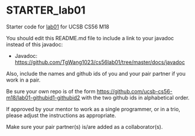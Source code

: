 # STARTER_lab01

Starter code for [lab01](https://ucsb-cs56-m18.github.io/lab/lab01/) for UCSB CS56 M18

You should edit this README.md file to include a link to your javadoc instead of this javadoc:

* Javadoc: https://github.com/TgWang1023/cs56lab01/tree/master/docs/javadoc

Also, include the names and github ids of you and your pair partner if you work in a pair.

Be sure your own repo is of the form https://github.com/ucsb-cs56-m18/lab01-githubid1-githubid2 with the two github ids in alphabetical order.

If approved by your mentor to work as a single programmer, or in a trio, please adjust the instructions as appropriate.

Make sure your pair partner(s) is/are added as a collaborator(s).
